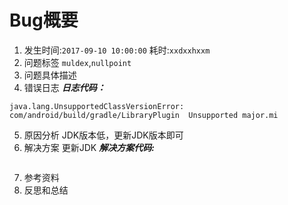 



# Bug概要
1. 发生时间:`2017-09-10 10:00:00`  耗时:`xxdxxhxxm`
2. 问题标签 `muldex`,`nullpoint`
3. 问题具体描述
4. 错误日志
***日志代码：***
```
java.lang.UnsupportedClassVersionError: com/android/build/gradle/LibraryPlugin  Unsupported major.mi
```
5. 原因分析
JDK版本低，更新JDK版本即可
6. 解决方案
更新JDK
***解决方案代码:***
```

```
7. 参考资料
8. 反思和总结
